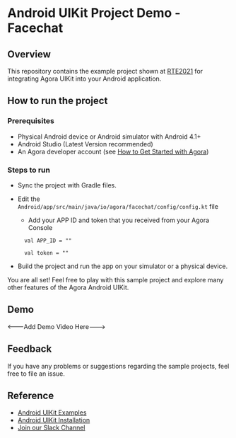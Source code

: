 # Android UIKit Project Demo - Facechat

## Overview 

This repository contains the example project shown at [RTE2021](https://rte2021.agora.io) for integrating Agora UIKit into your Android application.

## How to run the project

### Prerequisites 

- Physical Android device or Android simulator with Android 4.1+
- Android Studio (Latest Version recommended)
- An Agora developer account (see [How to Get Started with Agora](https://www.agora.io/en/blog/how-to-get-started-with-agora/))

### Steps to run

- Sync the project with Gradle files.
- Edit the `Android/app/src/main/java/io/agora/facechat/config/config.kt` file
  - Add your APP ID and token that you received from your Agora Console
  
  ```
    val APP_ID = ""

    val token = ""
  ```

- Build the project and run the app on your simulator or a physical device.

You are all set! Feel free to play with this sample project and explore many other features of the Agora Android UIKit.

## Demo 

<---Add Demo Video Here--->

## Feedback

If you have any problems or suggestions regarding the sample projects, feel free to file an issue.

## Reference

- [Android UIKit Examples](https://github.com/AgoraIO-Community/Android-UIKit/wiki)
- [Android UIKit Installation](https://jitpack.io/#AgoraIO-Community/Android-UIKit)
- [Join our Slack Channel](https://agoraiodev.slack.com/)